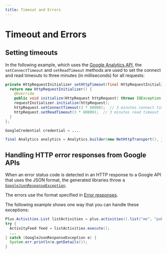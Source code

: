 ```yaml
---
title: Timeout and Errors
---
```


# Timeout and Errors

## Setting timeouts

In the following example, which uses the
[Google Analytics API][google-analytics-api], the `setConnectTimeout` and
`setReadTimeout` methods are used to set the connect and read timeouts to three
minutes (in milliseconds) for all requests:

```java
private HttpRequestInitializer setHttpTimeout(final HttpRequestInitializer requestInitializer) {
  return new HttpRequestInitializer() {
    @Override
    public void initialize(HttpRequest httpRequest) throws IOException {
    requestInitializer.initialize(httpRequest);
    httpRequest.setConnectTimeout(3 * 60000);  // 3 minutes connect timeout
    httpRequest.setReadTimeout(3 * 60000);  // 3 minutes read timeout
  }
};

GoogleCredential credential = ....

final Analytics analytics = Analytics.builder(new NetHttpTransport(), jsonFactory, setHttpTimeout(credential)).build();
```

## Handling HTTP error responses from Google APIs

When an error status code is detected in an HTTP response to a Google API that
uses the JSON format, the generated libraries throw a 
[`GoogleJsonResponseException`][google-json-response-exception].

The errors use the format specified in [Error responses][error-responses].

The following example shows one way that you can handle these exceptions:

```java
Plus.Activities.List listActivities = plus.activities().list("me", "public");
try {
  ActivityFeed feed = listActivities.execute();
  ...
} catch (GoogleJsonResponseException e) {
  System.err.println(e.getDetails());
}
```

[google-analytics-api]: https://developers.google.com/analytics/
[google-json-response-exception]: https://googleapis.dev/java/google-api-client/latest/com/google/api/client/googleapis/json/GoogleJsonResponseException.html
[error-responses]: https://developers.google.com/url-shortener/v1/getting_started?csw=1#errors
